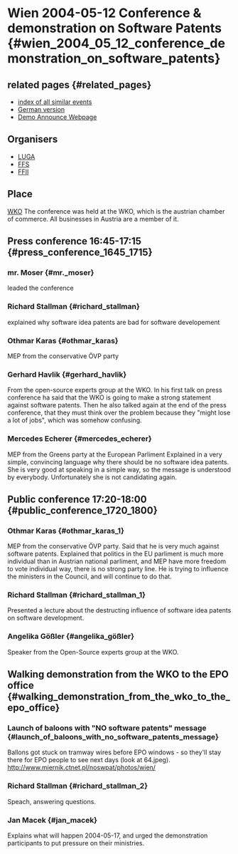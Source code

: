 # Wien 2004-05-12 Conference & demonstration on Software Patents {#wien_2004_05_12_conference_demonstration_on_software_patents}

## related pages {#related_pages}

-   [index of all similar
    events](http://kwiki.ffii.org/SwpDemo0405En "wikilink")
-   [ German version](DemoWien0405De "wikilink")
-   [Demo Announce Webpage](http://mond.at/swpat/ "wikilink")

## Organisers

-   [LUGA](http://www.luga.at/ "wikilink")
-   [FFS](http://www.ffs.or.at/ "wikilink")
-   [FFII](http://www.ffii.org/ "wikilink")

## Place

[WKO](http://www.wko.at "wikilink") The conference was held at the WKO,
which is the austrian chamber of commerce. All businesses in Austria are
a member of it.

## Press conference 16:45-17:15 {#press_conference_1645_1715}

### mr. Moser {#mr._moser}

leaded the conference

### Richard Stallman {#richard_stallman}

explained why software idea patents are bad for software developement

### Othmar Karas {#othmar_karas}

MEP from the conservative ÖVP party

### Gerhard Havlik {#gerhard_havlik}

From the open-source experts group at the WKO. In his first talk on
press conference ha said that the WKO is going to make a strong
statement against software patents. Then he also talked again at the end
of the press conference, that they must think over the problem because
they \"might lose a lot of jobs\", which was somehow confusing.

### Mercedes Echerer {#mercedes_echerer}

MEP from the Greens party at the European Parliment Explained in a very
simple, convincing language why there should be no software idea
patents. She is very good at speaking in a simple way, so the message is
understood by everybody. Unfortunately she is not candidating again.

## Public conference 17:20-18:00 {#public_conference_1720_1800}

### Othmar Karas {#othmar_karas_1}

MEP from the conservative ÖVP party. Said that he is very much against
software patents. Explained that politics in the EU parliment is much
more individual than in Austrian national parliment, and MEP have more
freedom to vote individual way, there is no strong party line. He is
trying to influence the ministers in the Council, and will continue to
do that.

### Richard Stallman {#richard_stallman_1}

Presented a lecture about the destructing influence of software idea
patents on software development.

### Angelika Gößler {#angelika_gößler}

Speaker from the Open-Source experts group at the WKO.

## Walking demonstration from the WKO to the EPO office {#walking_demonstration_from_the_wko_to_the_epo_office}

### Launch of baloons with \"NO software patents\" message {#launch_of_baloons_with_no_software_patents_message}

Ballons got stuck on tramway wires before EPO windows - so they\'ll stay
there for EPO people to see next days (look at 64.jpeg).
<http://www.miernik.ctnet.pl/noswpat/photos/wien/>

### Richard Stallman {#richard_stallman_2}

Speach, answering questions.

### Jan Macek {#jan_macek}

Explains what will happen 2004-05-17, and urged the demonstration
participants to put pressure on their ministries.
